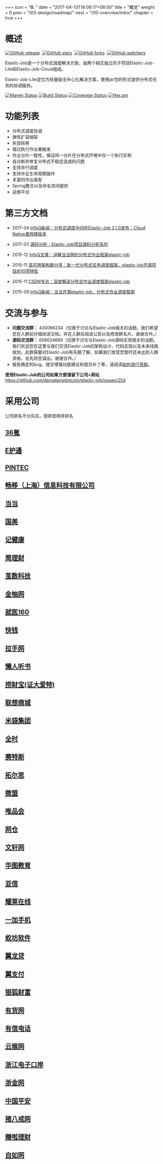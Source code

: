 +++
icon = "<b>0. </b>"
date = "2017-04-13T16:06:17+08:00"
title = "概览"
weight = 0
prev = "/03-design/roadmap/"
next = "/00-overview/intro/"
chapter = true
+++

# 概述

[![GitHub release](https://img.shields.io/github/release/dangdangdotcom/elastic-job.svg?style=social&label=Release)](https://github.com/dangdangdotcom/elastic-job/releases)&nbsp;
[![GitHub stars](https://img.shields.io/github/stars/dangdangdotcom/elastic-job.svg?style=social&label=Star)](https://github.com/dangdangdotcom/elastic-job/stargazers)&nbsp;
[![GitHub forks](https://img.shields.io/github/forks/dangdangdotcom/elastic-job.svg?style=social&label=Fork)](https://github.com/dangdangdotcom/elastic-job/fork)&nbsp;
[![GitHub watchers](https://img.shields.io/github/watchers/dangdangdotcom/elastic-job.svg?style=social&label=Watch)](https://github.com/dangdangdotcom/elastic-job/watchers)

Elastic-Job是一个分布式调度解决方案，由两个相互独立的子项目Elastic-Job-Lite和Elastic-Job-Cloud组成。

Elastic-Job-Lite定位为轻量级无中心化解决方案，使用jar包的形式提供分布式任务的协调服务。

[![Maven Status](https://maven-badges.herokuapp.com/maven-central/com.dangdang/elastic-job/badge.svg)](https://maven-badges.herokuapp.com/maven-central/com.dangdang/elastic-job)
[![Build Status](https://secure.travis-ci.org/dangdangdotcom/elastic-job.png?branch=master)](https://travis-ci.org/dangdangdotcom/elastic-job)
[![Coverage Status](https://coveralls.io/repos/dangdangdotcom/elastic-job/badge.svg?branch=master&service=github)](https://coveralls.io/github/dangdangdotcom/elastic-job?branch=master)
[![Hex.pm](http://dangdangdotcom.github.io/elastic-job/img/license.svg)](http://www.apache.org/licenses/LICENSE-2.0.html)

# 功能列表

* 分布式调度协调
* 弹性扩容缩容
* 失效转移
* 错过执行作业重触发
* 作业分片一致性，保证同一分片在分布式环境中仅一个执行实例
* 自诊断并修复分布式不稳定造成的问题
* 支持并行调度
* 支持作业生命周期操作
* 丰富的作业类型
* Spring整合以及命名空间提供
* 运维平台

# 第三方文档

* 2017-04 [InfoQ新闻：分布式调度中间件Elastic-Job 2.1.0发布：Cloud Native里程碑版本](http://www.infoq.com/cn/news/2017/04/Elastic-Job-2.1.0)

* 2017-03 [源码分析：Elastic-Job项目源码分析系列](http://blog.csdn.net/spy19881201/article/category/6784965)

* 2015-12 [InfoQ文章：详解当当网的分布式作业框架elastic-job](http://www.infoq.com/cn/articles/dangdang-distributed-work-framework-elastic-job)

* 2015-11 [高可用架构群分享：新一代分布式任务调度框架，elastic-job开源项目的10项特性](http://mp.weixin.qq.com/s?__biz=MzAwMDU1MTE1OQ==&mid=401047377&idx=1&sn=2a88e5b10d80e2b8bee289abd2fe4bd1&scene=23&srcid=1105c4GbpUGl6I6PyvRsRWxJ#rd)

* 2015-11 [CSDN专访：深度解读分布式作业调度框架elastic-job](http://www.csdn.net/article/2015-11-23/2826304)

* 2015-09 [InfoQ新闻：当当开源elastic-job，分布式作业调度框架](http://www.infoq.com/cn/news/2015/09/dangdang-elastic-job)

# 交流与参与

 - **问题交流群：** 430066234（仅限于讨论与Elastic-Job相关的话题。我们希望您在入群前仔细阅读文档。并在入群后阅读公告以及修改群名片。谢谢合作。）
 - **源码交流群：** 658634669（仅限于讨论与Elastic-Job源码实现相关的话题。我们欢迎您在这里与我们交流Elastic-Job的架构设计、代码实现以及未来线路规划。此群需要对Elastic-Job有先期了解，如果我们发现您暂时还未达到入群资格，会先将您请出。谢谢合作。）
 - 报告确定的bug，提交增强功能建议和提交补丁等，请阅读[如何进行贡献](/00-overview/contribution)。
 
 **使用Elastic-Job的公司如果方便请留下公司+网址** https://github.com/dangdangdotcom/elastic-job/issues/254

# 采用公司

公司排名不分先后，按拼音顺序排名

## [36氪](http://36kr.com/)

## [E护通](http://www.moreecare.com/)

## [PINTEC](http://www.pintec.com/)

## [畅移（上海）信息科技有限公司](http://www.vchangyi.com)

## [当当](http://www.dangdang.com/)

## [国美](http://www.gome.com.cn/)

## [记健康](http://www.jjklife.com/)

## [简理财](http://www.jianlc.com/)

## [茧数科技](http://a-crm.cn/)

## [金柚网](https://www.joyowo.com/)

## [就医160](http://www.91160.com/)

## [快钱](https://www.99bill.com/)

## [拉手网](http://www.lashou.com/)

## [懒人听书](www.lrts.me/)

## [捞财宝(证大爱特)](https://www.laocaibao.com)

## [联想商城](https://www.lenovo.com.cn/)

## [米袋集团](http://www.midaigroup.com/)

## [全时](http://www.quanshi.com/)

## [赛特斯](http://www.certusnet.com.cn/)

## [拓尔思](http://www.trs.com.cn/)

## [微盟](http://www.weimob.com/)

## [唯品会](http://www.vip.com/)

## [网仓](http://www.iscs.com.cn/)

## [文轩网](http://www.winxuan.com/)

## [华图教育](http://bj.huatu.com/)

## [亚信](http://www.asiainfo.com.cn/)

## [耀莱在线](https://www.yaolaivip.com/)

## [一加手机](http://www.oneplus.cn/)

## [蚁坊软件](http://www.eefung.com/)

## [翼龙贷](http://www.eloancn.com/)

## [翼支付](https://www.bestpay.com.cn/)

## [银狐财富](https://www.silverfox-cn.com/)

## [有货网](http://www.yohobuy.com/)

## [有信电话](http://www.uxin.com/)

## [云猴网](http://www.yunhou.com/)

## [浙江电子口岸](http://www.zjport.gov.cn/)

## [浙金网](https://www.zjmax.com/)

## [中国平安](http://www.pingan.com/)

## [猪八戒网](http://www.zbj.com/)

## [赚啦理财](http://www.zhuanlalicai.com/)

## [自如网](http://www.ziroom.com/)